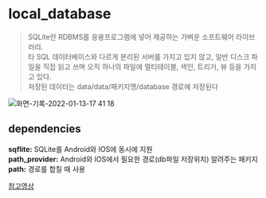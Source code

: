 # local_database
> SQLite란 RDBMS를 응용프로그램에 넣어 제공하는 가벼운 소프트웨어 라이브러리.  
타 SQL 데이터베이스와 다르게 분리된 서버를 가지고 있지 않고, 일반 디스크 파일을 직접 읽고 쓰며 오직 하나의 파일에 멀티테이블, 색인, 트리거, 뷰 등을 가지고 있다.  
저장된 데이터는 data/data/패키지명/database 경로에 저장된다

![화면-기록-2022-01-13-17 41 18](https://user-images.githubusercontent.com/64571546/149296369-54469010-debc-418d-8a16-08decaf9592f.gif)

## dependencies  
**sqflite:** SQLite를 Android와 IOS에 동시에 지원   
**path_provider:** Android와 IOS에서 필요한 경로(db파일 저장위치) 알려주는 패키지  
**path:** 경로를 합칠 때 사용  

[참고영상](https://youtu.be/noi6aYsP7Go)

